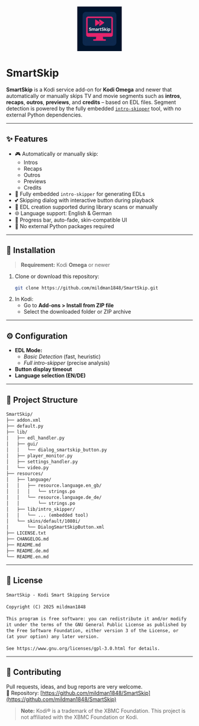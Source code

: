 <p align="center">
  <img src="icon.png" alt="SmartSkip Icon" width="120" />
</p>

# SmartSkip

**SmartSkip** is a Kodi service add-on for **Kodi Omega** and newer that automatically or manually skips TV and movie segments such as **intros**, **recaps**, **outros**, **previews**, and **credits** – based on EDL files. Segment detection is powered by the fully embedded [`intro-skipper`](https://github.com/intro-skipper/intro-skipper) tool, with no external Python dependencies.

---

## ✨ Features

- 🎮 Automatically or manually skip:
  - Intros
  - Recaps
  - Outros
  - Previews
  - Credits
- 🧠 Fully embedded `intro-skipper` for generating EDLs
- 💕 Skipping dialog with interactive button during playback
- 📁 EDL creation supported during library scans or manually
- 🌐 Language support: English & German
- 🎨 Progress bar, auto-fade, skin-compatible UI
- 🧹 No external Python packages required

---

## 🔧 Installation

> **Requirement:** Kodi **Omega** or newer

1. Clone or download this repository:
   ```bash
   git clone https://github.com/mildman1848/SmartSkip.git
   ```
2. In Kodi:
   - Go to **Add-ons > Install from ZIP file**
   - Select the downloaded folder or ZIP archive

---

## ⚙️ Configuration

- **EDL Mode:**
  - *Basic Detection* (fast, heuristic)
  - *Full intro-skipper* (precise analysis)
- **Button display timeout**
- **Language selection (EN/DE)**

---

## 📁 Project Structure

```
SmartSkip/
├── addon.xml
├── default.py
├── lib/
│   ├── edl_handler.py
│   ├── gui/
│   │   └── dialog_smartskip_button.py
│   ├── player_monitor.py
│   ├── settings_handler.py
│   └── video.py
├── resources/
│   ├── language/
│   │   ├── resource.language.en_gb/
│   │   │   └── strings.po
│   │   └── resource.language.de_de/
│   │       └── strings.po
│   ├── lib/intro_skipper/
│   │   └── ... (embedded tool)
│   └── skins/default/1080i/
│       └── DialogSmartSkipButton.xml
├── LICENSE.txt
├── CHANGELOG.md
├── README.md
├── README.de.md
└── README.en.md
```

---

## 📜 License

```
SmartSkip - Kodi Smart Skipping Service

Copyright (C) 2025 mildman1848

This program is free software: you can redistribute it and/or modify
it under the terms of the GNU General Public License as published by
the Free Software Foundation, either version 3 of the License, or
(at your option) any later version.

See https://www.gnu.org/licenses/gpl-3.0.html for details.
```

---

## 🤝 Contributing

Pull requests, ideas, and bug reports are very welcome.\
📁 Repository: [https://github.com/mildman1848/SmartSkip](https://github.com/mildman1848/SmartSkip)

> **Note:** Kodi® is a trademark of the XBMC Foundation. This project is not affiliated with the XBMC Foundation or Kodi.

